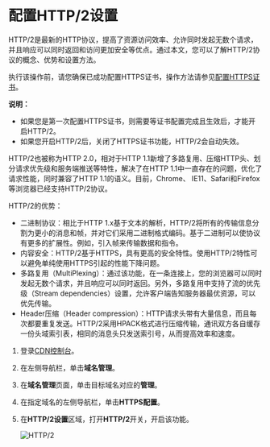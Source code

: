 # 配置HTTP/2设置

HTTP/2是最新的HTTP协议，提高了资源访问效率、允许同时发起无数个请求，并且响应可以同时返回和访问更加安全等优点。通过本文，您可以了解HTTP/2协议的概念、优势和设置方法。

执行该操作前，请您确保已成功配置HTTPS证书，操作方法请参见[配置HTTPS证书](/cn.zh-CN/域名管理/HTTPS配置/配置HTTPS证书.md)。

**说明：**

-   如果您是第一次配置HTTPS证书，则需要等证书配置完成且生效后，才能开启HTTP/2。
-   如果您开启HTTP/2后，关闭了HTTPS证书功能，HTTP/2会自动失效。

HTTP/2也被称为HTTP 2.0，相对于HTTP 1.1新增了多路复用、压缩HTTP头、划分请求优先级和服务端推送等特性，解决了在HTTP 1.1中一直存在的问题，优化了请求性能，同时兼容了HTTP 1.1的语义。目前，Chrome、 IE11、Safari和Firefox等浏览器已经支持HTTP/2协议。

HTTP/2的优势：

-   二进制协议：相比于HTTP 1.x基于文本的解析，HTTP/2将所有的传输信息分割为更小的消息和帧，并对它们采用二进制格式编码。基于二进制可以使协议有更多的扩展性。例如，引入帧来传输数据和指令。
-   内容安全：HTTP/2基于HTTPS，具有更高的安全特性。使用HTTP/2特性可以避免单纯使用HTTPS引起的性能下降问题。
-   多路复用（MultiPlexing）：通过该功能，在一条连接上，您的浏览器可以同时发起无数个请求，并且响应可以同时返回。另外，多路复用中支持了流的优先级（Stream dependencies）设置，允许客户端告知服务器最优资源，可以优先传输。
-   Header压缩（Header compression）：HTTP请求头带有大量信息，而且每次都要重复发送。HTTP/2采用HPACK格式进行压缩传输，通讯双方各自缓存一份头域索引表，相同的消息头只发送索引号，从而提高效率和速度。

1.  登录[CDN控制台](https://cdn.console.aliyun.com)。

2.  在左侧导航栏，单击**域名管理**。

3.  在**域名管理**页面，单击目标域名对应的**管理**。

4.  在指定域名的左侧导航栏，单击**HTTPS配置**。

5.  在**HTTP/2设置**区域，打开**HTTP/2**开关，开启该功能。

    ![HTTP/2](https://static-aliyun-doc.oss-accelerate.aliyuncs.com/assets/img/zh-CN/9626219951/p47106.png)


